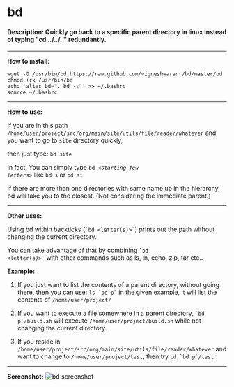 # bd

#### Description: Quickly go back to a specific parent directory in linux instead of typing "cd ../../.." redundantly.

---

**How to install:**

```shell
wget -O /usr/bin/bd https://raw.github.com/vigneshwaranr/bd/master/bd
chmod +rx /usr/bin/bd
echo 'alias bd=". bd -s"' >> ~/.bashrc
source ~/.bashrc
```

---

**How to use:**

If you are in this path `/home/user/project/src/org/main/site/utils/file/reader/whatever`
and you want to go to `site` directory quickly, 

then just type:
     `bd site`

In fact, You can simply type <code>bd *\<starting few letters\>*</code> like `bd s` or `bd si`

If there are more than one directories with same name up in the hierarchy, bd will take you to the closest. (Not considering the immediate parent.)

---

**Other uses:**

Using bd within backticks (<code>\`bd \<letter(s)\>\`</code>) prints out the path without changing the current directory.

You can take advantage of that by combining <code>\`bd \<letter(s)\>\`</code> with other commands such as ls, ln, echo, zip, tar etc..

**Example:**

1. If you just want to list the contents of a parent directory,
   without going there, then you can use:
		<code>ls \`bd p\`</code>
   in the given example, it will list the contents of 
             `/home/user/project/`

2. If you want to execute a file somewhere in a parent directory,
            <code>\`bd p\`/build.sh</code>
   will execute `/home/user/project/build.sh` while not changing the
   current directory.

3. If you reside in `/home/user/project/src/org/main/site/utils/file/reader/whatever`
   and want to change to `/home/user/project/test`, then try
            <code>cd \`bd p\`/test</code>

--------------------------------------------------------------------

**Screenshot:**
![bd screenshot](https://raw.github.com/vigneshwaranr/bd/master/screenshot/bd.png "Screenshot that shows some of several ways to use bd")
